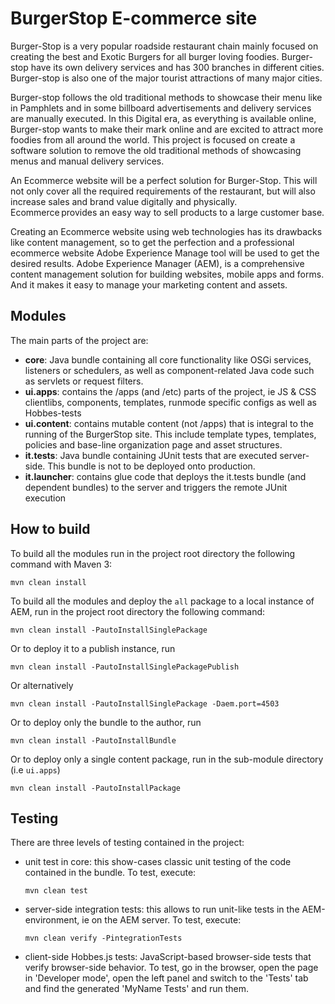 # BurgerStop E-commerce site

Burger-Stop is a very popular roadside restaurant chain mainly focused on creating the best and Exotic Burgers for all burger loving foodies. 
Burger-stop have its own delivery services and has 300 branches in different cities. 
Burger-stop is also one of the major tourist attractions of many major cities. 

Burger-stop follows the old traditional methods to showcase their menu like in Pamphlets and in some billboard advertisements and delivery services are manually executed. In this Digital era, as everything is available online, Burger-stop wants to make their mark online and are excited to attract more foodies from all around the world. This project is focused on create a software solution to remove the old traditional methods of showcasing menus and manual delivery services.  

An Ecommerce website will be a perfect solution for Burger-Stop. This will not only cover all the required requirements of the restaurant, but will also increase sales and brand value digitally and physically. Ecommerce provides an easy way to sell products to a large customer base. 

Creating an Ecommerce website using web technologies has its drawbacks like content management, so to get the perfection and a professional ecommerce website Adobe Experience Manage tool will be used to get the desired results. Adobe Experience Manager (AEM), is a comprehensive content management solution for building websites, mobile apps and forms. And it makes it easy to manage your marketing content and assets.  




## Modules

The main parts of the project are:

* **core**: Java bundle containing all core functionality like OSGi services, listeners or schedulers, as well as component-related Java code such as servlets or request filters.
* **ui.apps**: contains the /apps (and /etc) parts of the project, ie JS & CSS clientlibs, components, templates, runmode specific configs as well as Hobbes-tests
* **ui.content**: contains mutable content (not /apps) that is integral to the running of the BurgerStop site. This include template types, templates, policies and base-line organization page and asset structures.
* **it.tests**: Java bundle containing JUnit tests that are executed server-side. This bundle is not to be deployed onto production.
* **it.launcher**: contains glue code that deploys the it.tests bundle (and dependent bundles) to the server and triggers the remote JUnit execution


## How to build

To build all the modules run in the project root directory the following command with Maven 3:

    mvn clean install

To build all the modules and deploy the `all` package to a local instance of AEM, run in the project root directory the following command:

    mvn clean install -PautoInstallSinglePackage

Or to deploy it to a publish instance, run

    mvn clean install -PautoInstallSinglePackagePublish

Or alternatively

    mvn clean install -PautoInstallSinglePackage -Daem.port=4503

Or to deploy only the bundle to the author, run

    mvn clean install -PautoInstallBundle

Or to deploy only a single content package, run in the sub-module directory (i.e `ui.apps`)

    mvn clean install -PautoInstallPackage

## Testing

There are three levels of testing contained in the project:

* unit test in core: this show-cases classic unit testing of the code contained in the bundle. To test, execute:

    ```
    mvn clean test
    ```

* server-side integration tests: this allows to run unit-like tests in the AEM-environment, ie on the AEM server. To test, execute:

    ```
    mvn clean verify -PintegrationTests
    ```

* client-side Hobbes.js tests: JavaScript-based browser-side tests that verify browser-side behavior. To test, go in the browser, open the page in 'Developer mode', open the left panel and switch to the 'Tests' tab and find the generated 'MyName Tests' and run them.